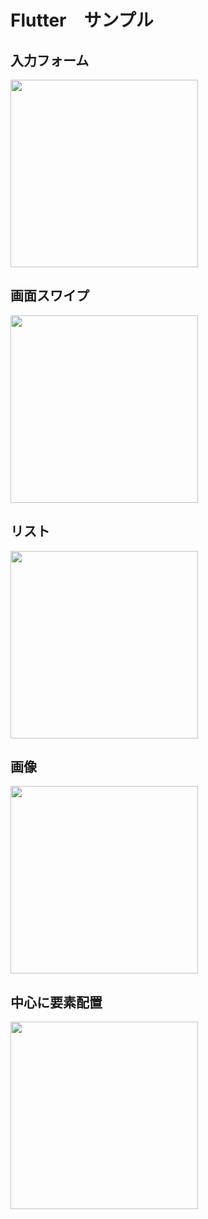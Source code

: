 # Flutter　サンプル


## 入力フォーム
<img width='300' src='https://user-images.githubusercontent.com/1549408/113248451-fa5e6600-92f7-11eb-8588-e813ccfbd4d6.gif'>


## 画面スワイプ
<img width='300' src='https://user-images.githubusercontent.com/1549408/113248447-f894a280-92f7-11eb-8475-401e351f423e.gif'>

## リスト
<img width='300' src='https://user-images.githubusercontent.com/1549408/113248624-4c9f8700-92f8-11eb-97c5-2160b648a4e4.png'>

## 画像
<img width='300' src='https://user-images.githubusercontent.com/1549408/113248631-4e694a80-92f8-11eb-93fa-e77fd96e098c.png'>

## 中心に要素配置
<img width='300' src='https://user-images.githubusercontent.com/1549408/113248655-588b4900-92f8-11eb-85f2-ca3db4efd821.png'>

